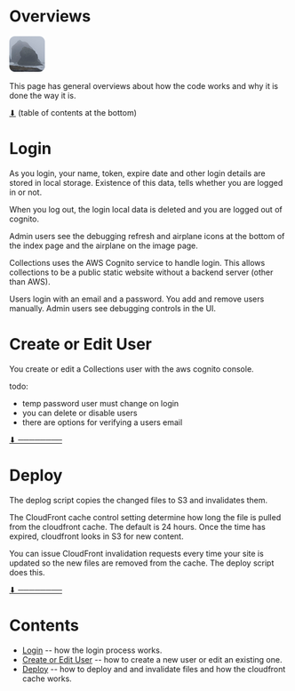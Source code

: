 # Overviews

[![icon](rounded-icon.png)](#)

This page has general overviews about how the code works and why it is
done the way it is.

[⬇](#Contents) (table of contents at the bottom)

# Login

As you login, your name, token, expire date and other login details
are stored in local storage. Existence of this data, tells whether you
are logged in or not.

When you log out, the login local data is deleted and you are logged
out of cognito.

Admin users see the debugging refresh and airplane icons at the bottom
of the index page and the airplane on the image page.

Collections uses the AWS Cognito service to handle login.  This allows
collections to be a public static website without a backend server
(other than AWS).

Users login with an email and a password. You add and remove users
manually. Admin users see debugging controls in the UI.

# Create or Edit User

You create or edit a Collections user with the aws cognito console.

todo:
* temp password user must change on login
* you can delete or disable users
* there are options for verifying a users email

[⬇ ────────](#Contents)

# Deploy

The deplog script copies the changed files to S3 and invalidates them.

The CloudFront cache control setting determine how long the file is
pulled from the cloudfront cache. The default is 24 hours. Once the
time has expired, cloudfront looks in S3 for new content.

You can issue CloudFront invalidation requests every time your site is
updated so the new files are removed from the cache.  The deploy
script does this.

[⬇ ────────](#Contents)

# Contents

* [Login](#login) -- how the login process works.
* [Create or Edit User](#create-or-edit-user) -- how to create a new user or edit an existing one.
* [Deploy](#deploy) -- how to deploy and and invalidate files and how the cloudfront cache works.

